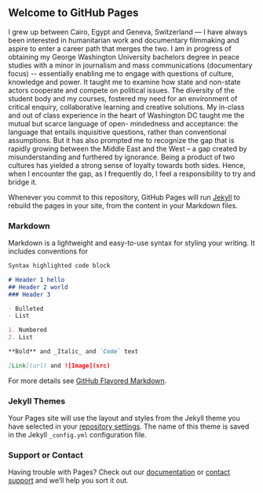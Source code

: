 ## Welcome to GitHub Pages

I grew up between Cairo, Egypt and Geneva, Switzerland — I have always been interested in humanitarian work and documentary filmmaking and aspire to enter a career path that merges the two. I am in progress of obtaining my George Washington University bachelors degree in peace studies with a minor in journalism and mass communications (documentary focus) -- essentially enabling me to engage with questions of culture, knowledge and power. It taught me to examine how state and non-state actors cooperate and compete on political issues. The diversity of the student body and my courses, fostered my need for an environment of critical enquiry, collaborative learning and creative solutions.
My in-class and out of class experience in the heart of Washington DC taught me the mutual but scarce language of open- mindedness and acceptance: the language that entails inquisitive questions, rather than conventional assumptions. But it has also prompted me to recognize the gap that is rapidly growing between the Middle East and the West – a gap created by misunderstanding and furthered by ignorance. Being a product of two cultures has yielded a strong sense of loyalty towards both sides. Hence, when I encounter the gap, as I frequently do, I feel a responsibility to try and bridge it.

Whenever you commit to this repository, GitHub Pages will run [Jekyll](https://jekyllrb.com/) to rebuild the pages in your site, from the content in your Markdown files.

### Markdown

Markdown is a lightweight and easy-to-use syntax for styling your writing. It includes conventions for

```markdown
Syntax highlighted code block

# Header 1 hello
## Header 2 world
### Header 3

- Bulleted
- List

1. Numbered
2. List

**Bold** and _Italic_ and `Code` text

[Link](url) and ![Image](src)
```

For more details see [GitHub Flavored Markdown](https://guides.github.com/features/mastering-markdown/).

### Jekyll Themes

Your Pages site will use the layout and styles from the Jekyll theme you have selected in your [repository settings](https://github.com/zsheta/zsheta.github.io/settings). The name of this theme is saved in the Jekyll `_config.yml` configuration file.

### Support or Contact

Having trouble with Pages? Check out our [documentation](https://docs.github.com/categories/github-pages-basics/) or [contact support](https://github.com/contact) and we’ll help you sort it out.
